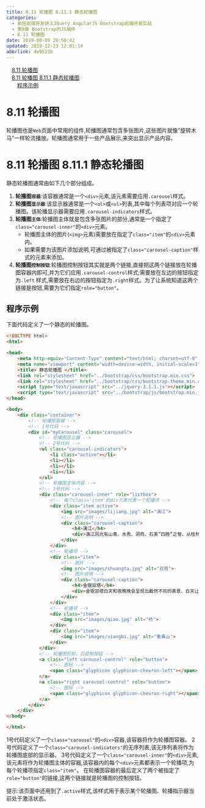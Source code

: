 ```yaml
---
title: 8.11 轮播图 8.11.1 静态轮播图
categories: 
  - 疯狂前端开发讲义JQuery AngularJS Bootstrap前端开发实战
  - 第8章 Bootstrap的JS插件
  - 8.11 轮播图
date: 2019-08-09 20:56:42
updated: 2019-12-23 12:01:14
abbrlink: 4e9523b
---
```

<div id='my_toc'><a href="/JavaReadingNotes/4e9523b/#8-11-轮播图" class="header_1">8.11 轮播图</a>&nbsp;<br><a href="/JavaReadingNotes/4e9523b/#8-11-轮播图-8-11-1-静态轮播图" class="header_1">8.11 轮播图 8.11.1 静态轮播图</a>&nbsp;<br><a href="/JavaReadingNotes/4e9523b/#程序示例" class="header_2">程序示例</a>&nbsp;<br></div>
<style>.header_1{margin-left: 1em;}.header_2{margin-left: 2em;}.header_3{margin-left: 3em;}.header_4{margin-left: 4em;}.header_5{margin-left: 5em;}.header_6{margin-left: 6em;}</style>
<!--more-->
<script>if (navigator.platform.search('arm')==-1){document.getElementById('my_toc').style.display = 'none';}var e,p = document.getElementsByTagName('p');while (p.length>0) {e = p[0];e.parentElement.removeChild(e);}</script>

<!--end-->
<!--SSTStart-->
# 8.11 轮播图 #
轮播图也是`Web`页面中常用的组件,轮播图通常包含多张图片,这些图片就像"旋转木马"一样轮流播放。轮播图通常用于一些产品展示,来突出显示产品内容。
# 8.11 轮播图 8.11.1 静态轮播图 #
静态轮播图通常由如下几个部分组成。
1. **轮播图`容器`**:该容器通常是一个`<div>`元素,该元素需要应用`.carousel`样式。
2. **轮播图`显示器`**:该显示器通常是一个`<ol>`或`<ul>`列表,其中每个列表项对应一个轮播图。该轮播显示器需要应用`.carousel-indicators`样式。
3. **轮播图`主体`**:轮播图主体就是包含多张图片的部分,通常是一个指定了`class="carousel-inner"`的`<div>`元素。
    - 轮播图主体的图片(`<img>`元素)需要放在指定了`class="item"`的`<div>`元素内。
    - 如果需要为该图片添加说明,可通过被指定了`class="carousel-caption"`样式的元素来添加。
4. **轮播图`控制按钮`**:轮播图控制按钮其实就是两个链接,直接把这两个链接放在轮播图容器内即可,并为它们应用`.carousel-control`样式;需要放在左边的按钮指定为`.left` 样式,需要放在右边的按钮指定为`.right`样式。为了让系统知道这两个链接是按钮,需要为它们指定`role="button"`。

## 程序示例 ##
下面代码定义了一个静态的轮播图。
```html
<!DOCTYPE html>
<html>

<head>
    <meta http-equiv="Content-Type" content="text/html; charset=utf-8" />
    <meta name="viewport" content="width=device-width, initial-scale=1">
    <title> 静态轮播图 </title>
    <link rel="stylesheet" href="../bootstrap/css/bootstrap.min.css">
    <link rel="stylesheet" href="../bootstrap/css/bootstrap-theme.min.css">
    <script type="text/javascript" src="../jquery-3.1.1.js"></script>
    <script type="text/javascript" src="../bootstrap/js/bootstrap.min.js"></script>
</head>

<body>
    <div class="container">
        <!-- 轮播图容器 -->
        <!-- 1号代码 -->
        <div id="myCarousel" class="carousel">
            <!-- 轮播图显示器 -->
            <!-- 2号代码 -->
            <ul class="carousel-indicators">
                <li class="active"></li>
                <li></li>
                <li></li>
                <li></li>
            </ul>
            <!-- 轮播图主体内容 -->
            <!-- 3号代码 -->
            <div class="carousel-inner" role="listbox">
                <!-- 每个class='item'的div元素代表一个轮播项 -->
                <div class="item active">
                    <img src="images/lijiang.jpg" alt="漓江">
                    <!-- 图片说明 -->
                    <div class="carousel-caption">
                        <h4>漓江</h4>
                        <div>漓江风光有山青、水秀、洞奇、石美“四胜”之誉。从桂林至阳朔的83公里漓江河段，集中了桂林山水的精华，令人有“舟行碧波上，人在画中游”之感。</div>
                    </div>
                </div>
                <!-- 轮播项 -->
                <div class="item">
                    <!-- 图片 -->
                    <img src="images/shuangta.jpg" alt="双塔">
                    <!-- 图片说明 -->
                    <div class="carousel-caption">
                        <h4>金银双塔</h4>
                        <div>金银双塔白天和夜晚晚会呈现出截然不同的美景，白天让人觉得庄严、肃穆，而当夜幕降临，在灯光的映照下，则给人以亲切温馨的感觉。</div>
                    </div>
                </div>
                <!-- 轮播项 -->
                <div class="item">
                    <img src="images/qiao.jpg" alt="桥">
                </div>
                <div class="item">
                    <img src="images/xiangbi.jpg" alt="象鼻山">
                </div>
            </div>
            <!-- 轮播图的前、后控制按钮 -->
            <a class="left carousel-control" role="button">
                <!-- 图标 -->
                <span class="glyphicon glyphicon-chevron-left"></span>
            </a>
            <a class="right carousel-control" role="button">
                <!-- 图标 -->
                <span class="glyphicon glyphicon-chevron-right"></span>
            </a>
        </div>
    </div>
</body>

</html>
```
1号代码定义了一个`class="carousel"`的`<div>`容器,该容器将作为轮播图容器。
2号代码定义了一个`class="carousel-indicators"`的无序列表,该无序列表将作为轮播图底部的显示器。
3号代码定义了一个`class="carousel-inner"`的`<div>`元素,该元素将作为轮播图主体的容器,该容器内的每个`<div>`元素都表示一个轮播项,为每个轮播项指定`class="item"`。
在轮播图容器的最后定义了两个被指定了`role="button"`的链接,这两个链接就是轮播图的控制按钮。

提示:该页面中还用到了`.active`样式,该样式用于表示某个轮播图、轮播指示器当前处于激活状态。
<!--SSTStop-->

